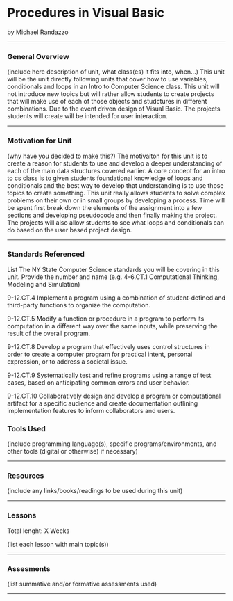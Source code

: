 # Procedures in Visual Basic
by Michael Randazzo

-----

### General Overview
(include here description of unit, what class(es) it fits into, when...)
This unit will be the unit directly following units that cover how to use variables, conditionals and loops in an Intro to Computer Science class. This unit will not introduce new topics but will rather allow students to create projects that will make use of each of those objects and studctures in different combinations. Due to the event driven design of Visual Basic. The projects students will create will be intended for user interaction. 

---

### Motivation for Unit
(why have you decided to make this?)
The motivaiton for this unit is to create a reason for students to use and develop a deeper understanding of each of the main data structures covered earlier. A core concept for an intro to cs class is to given students foundational knowledge of loops and conditionals and the best way to develop that understanding is to use those topics to create something. This unit really allows students to solve complex problems on their own or in small groups by developing a process. Time will be spent first break down the elements of the assignment into a few sections and developing pseudocode and then finally making the project. The projects will also allow students to see what loops and conditionals can do based on the user based project design.  

---

### Standards Referenced
List The NY State Computer Science standards you will be covering in this unit. Provide the number and name (e.g. 4-6.CT.1 Computational Thinking, Modeling and Simulation)

9-12.CT.4 Implement a program using a combination of student-defined and third-party functions to organize the computation.

9-12.CT.5 Modify a function or procedure in a program to perform its computation in a different way over the same inputs, while preserving the result of the overall program.

9-12.CT.8 Develop a program that effectively uses control structures in order to create a computer program for practical intent, personal expression, or to address a societal issue.

9-12.CT.9 Systematically test and refine programs using a range of test cases, based on anticipating common errors and user behavior.

9-12.CT.10 Collaboratively design and develop a program or computational artifact for a specific audience and create documentation outlining implementation features to inform collaborators and users.

### Tools Used
(include programming language(s), specific programs/environments, and other tools (digital or otherwise) if necessary)

---

### Resources
(include any links/books/readings to be used during this unit)

---

### Lessons
Total lenght: X Weeks

(list each lesson with main topic(s))

---

### Assesments
(list summative and/or formative assessments used)

---
